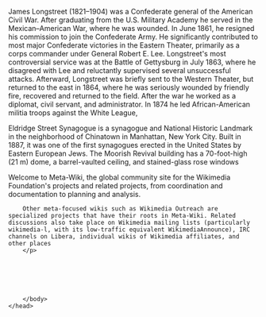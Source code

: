 <html>
    <head>
        <title>paragraph</title>
        <body>
    <p>James Longstreet (1821–1904) was a Confederate general of the American Civil War. After graduating from the U.S. Military Academy he served in the Mexican–American War, where he was wounded. In June 1861, he resigned his commission to join the Confederate Army. He significantly contributed to most major Confederate victories in the Eastern Theater, primarily as a corps commander under General Robert E. Lee. Longstreet's most controversial service was at the Battle of Gettysburg in July 1863, where he disagreed with Lee and reluctantly supervised several unsuccessful attacks. Afterward, Longstreet was briefly sent to the Western Theater, but returned to the east in 1864, where he was seriously wounded by friendly fire, recovered and returned to the field. After the war he worked as a diplomat, civil servant, and administrator. In 1874 he led African-American militia troops against the White League,
    </p>
    <p>	
        Eldridge Street Synagogue is a synagogue and National Historic Landmark in the neighborhood of Chinatown in Manhattan, New York City. Built in 1887, it was one of the first synagogues erected in the United States by Eastern European Jews. The Moorish Revival building has a 70-foot-high (21 m) dome, a barrel-vaulted ceiling, and stained-glass rose windows
    </p>
    <p>Welcome to Meta-Wiki, the global community site for the Wikimedia Foundation's projects and related projects, from coordination and documentation to planning and analysis.

        Other meta-focused wikis such as Wikimedia Outreach are specialized projects that have their roots in Meta-Wiki. Related discussions also take place on Wikimedia mailing lists (particularly wikimedia-l, with its low-traffic equivalent WikimediaAnnounce), IRC channels on Libera, individual wikis of Wikimedia affiliates, and other places
        </p>

        




        </body>
    </head>
</html>